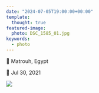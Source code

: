 ```yaml
---
date: "2024-07-05T19:00:00+00:00"
template:
  thought: true
featured-image:
  photo: DSC_1585_01.jpg
keywords:
  - photo
---
```


📌 Matrouh, Egypt

📅 Jul 30, 2021

![](DSC_1585_01.jpg "")
